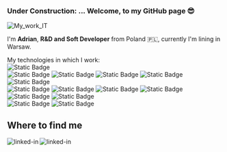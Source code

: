 ###  Under Construction: ... Welcome, to my GitHub page :sunglasses:
![My_work_IT](https://github.com/AdrianSzklarski/AdrianSzklarski/assets/87096333/a566caf1-d32b-4575-a14d-7458915b56db)

I'm **Adrian**, **R&D and Soft Developer** from Poland :poland:, currently I'm lining in Warsaw.

My technologies in which I work:
<br>
![Static Badge](https://s3.dualstack.us-east-2.amazonaws.com/pythondotorg-assets/media/files/python-logo-only.svg)
<br>
![Static Badge](https://img.shields.io/badge/Python3%20-%20Python3?color=blue) ![Static Badge](https://img.shields.io/badge/Java%20Script%20-%20JS?color=yellow) ![Static Badge](https://img.shields.io/badge/C/C++%20-%20c/c++?color=blue)     ![Static Badge](https://img.shields.io/badge/Matlab/Simulink%20-%20matlab/simulink?color=orange) ![Static Badge](https://img.shields.io/badge/FortrnaLahey95%20-%20fortran?color=violet)
<br>
![Static Badge](https://img.shields.io/badge/HTML%20-%20html?color=orange) ![Static Badge](https://img.shields.io/badge/CSS%20-%20css?color=blue) ![Static Badge](https://img.shields.io/badge/SASS%20-%20sass?color=pink) ![Static Badge](https://img.shields.io/badge/React%20-%20react?color=lightblue) ![Static Badge](https://img.shields.io/badge/Redux%20-%20redux?color=violet) ![Static Badge](https://img.shields.io/badge/Bootstrap%20-%20bootstrap?color=violet)
<br>
![Static Badge](https://img.shields.io/badge/Django3%20-%20django?color=green) ![Static Badge](https://img.shields.io/badge/Flask%20-%20flask?color=lightblue)
 

## Where to find me
[<img align="left" alt="linked-in" src="https://img.shields.io/badge/linkedin-%230077B5.svg?&style=for-the-badge&logo=linkedin&logoColor=white" />](https://www.linkedin.com/in/szklarskiadrian/)
[<img align="left" alt="linked-in" src="https://img.shields.io/badge/linkedin-%230077B5.svg?&style=for-the-badge&logo=linkedin&logoColor=black" />](https://www.linkedin.com/in/szklarskiadrian/)




<!--
**AdrianSzklarski/AdrianSzklarski** is a ✨ _special_ ✨ repository because its `README.md` (this file) appears on your GitHub profile.

Here are some ideas to get you started:

- 🔭 I’m currently working on ...
- 🌱 I’m currently learning ...
- 👯 I’m looking to collaborate on ...
- 🤔 I’m looking for help with ...
- 💬 Ask me about ...
- 📫 How to reach me: ...
- 😄 Pronouns: ...
- ⚡ Fun fact: ...
-->
